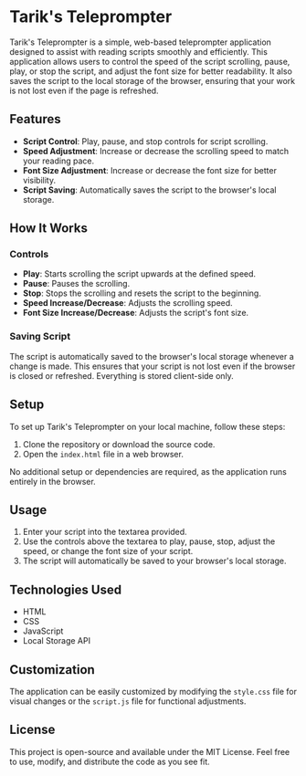 # Tarik's Teleprompter

Tarik's Teleprompter is a simple, web-based teleprompter application designed to assist with reading scripts smoothly and efficiently. This application allows users to control the speed of the script scrolling, pause, play, or stop the script, and adjust the font size for better readability. It also saves the script to the local storage of the browser, ensuring that your work is not lost even if the page is refreshed.

## Features

- **Script Control**: Play, pause, and stop controls for script scrolling.
- **Speed Adjustment**: Increase or decrease the scrolling speed to match your reading pace.
- **Font Size Adjustment**: Increase or decrease the font size for better visibility.
- **Script Saving**: Automatically saves the script to the browser's local storage.

## How It Works

### Controls

- **Play**: Starts scrolling the script upwards at the defined speed.
- **Pause**: Pauses the scrolling.
- **Stop**: Stops the scrolling and resets the script to the beginning.
- **Speed Increase/Decrease**: Adjusts the scrolling speed.
- **Font Size Increase/Decrease**: Adjusts the script's font size.

### Saving Script

The script is automatically saved to the browser's local storage whenever a change is made. This ensures that your script is not lost even if the browser is closed or refreshed. Everything is stored client-side only.

## Setup

To set up Tarik's Teleprompter on your local machine, follow these steps:

1. Clone the repository or download the source code.
2. Open the `index.html` file in a web browser.

No additional setup or dependencies are required, as the application runs entirely in the browser.

## Usage

1. Enter your script into the textarea provided.
2. Use the controls above the textarea to play, pause, stop, adjust the speed, or change the font size of your script.
3. The script will automatically be saved to your browser's local storage.

## Technologies Used

- HTML
- CSS
- JavaScript
- Local Storage API

## Customization

The application can be easily customized by modifying the `style.css` file for visual changes or the `script.js` file for functional adjustments.

## License

This project is open-source and available under the MIT License. Feel free to use, modify, and distribute the code as you see fit.